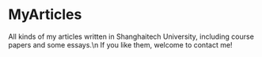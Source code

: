# MyArticles
All kinds of my articles written in Shanghaitech University, including course papers and some essays.\n
If you like them, welcome to contact me!
